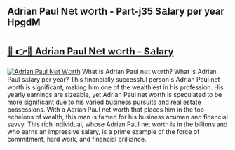 ## Adrian Paul N𝚎t w𝚘rth - Part-j35 S𝚊lary per year HpgdM

# <h2><a href="http://gc28db.nevu.top/?p=Adrian+Paul">🔗 👉🔴 Adrian Paul N𝚎t w𝚘rth - S𝚊lary</a></h2>

[![Adrian Paul N𝚎t W𝚘rth](https://i.imgur.com/Oavwk0R.jpeg)](http://gc28db.nevu.top/?p=Adrian+Paul)
What is Adrian Paul n𝚎t w𝚘rth? What is Adrian Paul s𝚊lary per year?
This financially successful person's Adrian Paul net worth is significant, making him one of the wealthiest in his profession. His yearly earnings are sizeable, yet Adrian Paul net worth is speculated to be more significant due to his varied business pursuits and real estate possessions. With a Adrian Paul net worth that places him in the top echelons of wealth, this man is famed for his business acumen and financial savvy. This rich individual, whose Adrian Paul net worth is in the billions and who earns an impressive salary, is a prime example of the force of commitment, hard work, and financial brilliance.
